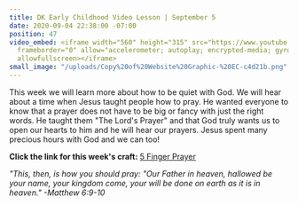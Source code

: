 ```yaml
---
title: DK Early Childhood Video Lesson | September 5
date: 2020-09-04 22:38:00 -07:00
position: 47
video_embed: <iframe width="560" height="315" src="https://www.youtube.com/embed/OLD_Gh5lsnc"
  frameborder="0" allow="accelerometer; autoplay; encrypted-media; gyroscope; picture-in-picture"
  allowfullscreen></iframe>
small_image: "/uploads/Copy%20of%20Website%20Graphic-%20EC-c4d21b.png"
---
```


This week we will learn more about how to be quiet with God. We will hear about a time when Jesus taught people how to pray. He wanted everyone to know that a prayer does not have to be big or fancy with just the right words. He taught them "The Lord's Prayer" and that God truly wants us to open our hearts to him and he will hear our prayers. Jesus spent many precious hours with God and we can too!

**Click the link for this week's craft:**
[5 Finger Prayer](https://drive.google.com/file/d/1OL8cCWheGv4EkrAvlw6PJtv-pTui57Oh/view?usp=sharing)

*"This, then, is how you should pray: "Our Father in heaven, hallowed be your name, your kingdom come, your will be done on earth as it is in heaven." -Matthew 6:9-10*